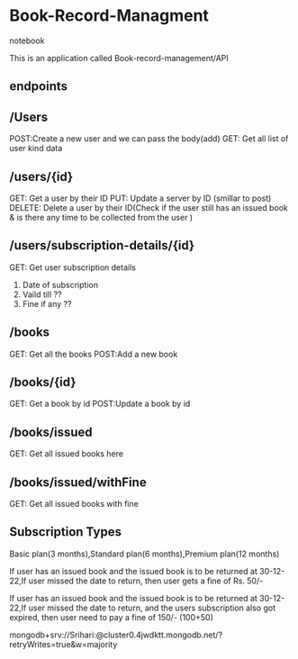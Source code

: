 # Book-Record-Managment

notebook

This is an application called Book-record-management/API

## endpoints

## /Users
POST:Create a new user and we can pass the body(add)
GET: Get all list of user kind data

## /users/{id}
GET: Get a user by their ID
PUT: Update a server by ID (smillar to post)
DELETE: Delete a user by their ID(Check if the user still has an issued book & is there any time to be collected from the user )

## /users/subscription-details/{id} 
GET: Get user subscription details
1. Date of subscription
2. Vaild till ??
3. Fine if any ??

## /books
GET: Get all the books
POST:Add a new book

## /books/{id}
GET: Get a book by id
POST:Update a book by id

## /books/issued
GET: Get all issued books here

## /books/issued/withFine
GET: Get all issued books with fine

## Subscription Types
Basic plan(3 months),Standard plan(6 months),Premium plan(12 months)

If user has an issued book and the issued book is to be returned at 30-12-22,If user missed the date to return, then user gets a fine of Rs. 50/-

If user has an issued book and the issued book is to be returned at 30-12-22,If user missed the date to return, and the users subscription also got expired, then user need to pay a fine of 150/- (100+50)


mongodb+srv://Srihari:<password>@cluster0.4jwdktt.mongodb.net/?retryWrites=true&w=majority


